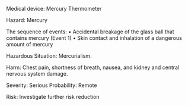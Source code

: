 Medical device: Mercury Thermometer

Hazard:  Mercury  

The sequence of events: 
•	Accidental breakage of the glass ball that contains mercury (Event 1) 
•	Skin contact and inhalation of a dangerous amount of mercury 

Hazardous Situation: Mercurialism.

Harm:  Chest pain, shortness of breath, nausea, and kidney and central nervous system damage. 

Severity: Serious
Probability: Remote

Risk: Investigate further risk reduction
